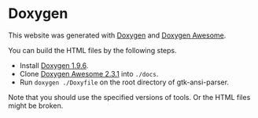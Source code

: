 # Doxygen

This website was generated with [Doxygen](https://www.doxygen.nl/) and [Doxygen Awesome](https://jothepro.github.io/doxygen-awesome-css/).  

You can build the HTML files by the following steps.  

- Install [Doxygen 1.9.6](https://github.com/doxygen/doxygen/releases/tag/Release_1_9_6).
- Clone [Doxygen Awesome 2.3.1](https://github.com/jothepro/doxygen-awesome-css/tree/v2.3.1) into `./docs`.
- Run `doxygen ./Doxyfile` on the root directory of gtk-ansi-parser.

Note that you should use the specified versions of tools. Or the HTML files might be broken.  
